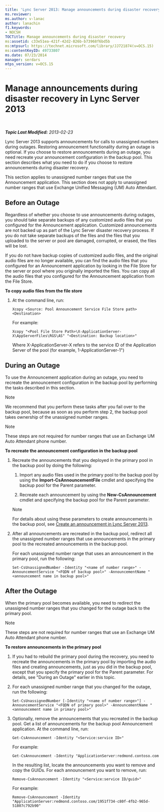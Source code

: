 ```yaml
---
title: 'Lync Server 2013: Manage announcements during disaster recovery'
ms.reviewer: 
ms.author: v-lanac
author: lanachin
f1.keywords:
- NOCSH
TOCTitle: Manage announcements during disaster recovery
ms:assetid: c33e51ea-421f-42d2-826b-b73968f6bd5b
ms:mtpsurl: https://technet.microsoft.com/library/JJ721874(v=OCS.15)
ms:contentKeyID: 49733807
ms.date: 07/23/2014
manager: serdars
mtps_version: v=OCS.15
---
```


<div data-xmlns="http://www.w3.org/1999/xhtml">

<div class="topic" data-xmlns="http://www.w3.org/1999/xhtml" data-msxsl="urn:schemas-microsoft-com:xslt" data-cs="http://msdn.microsoft.com/en-us/">

<div data-asp="http://msdn2.microsoft.com/asp">

# Manage announcements during disaster recovery in Lync Server 2013

</div>

<div id="mainSection">

<div id="mainBody">

<span> </span>

_**Topic Last Modified:** 2013-02-23_

Lync Server 2013 supports announcements for calls to unassigned numbers during outages. Restoring announcement functionality during an outage is optional. If you choose to restore announcements during an outage, you need recreate your announcement configuration in the backup pool. This section describes what you need to do if you choose to restore announcements during disaster recovery.

This section applies to unassigned number ranges that use the Announcement application. This section does not apply to unassigned number ranges that use Exchange Unified Messaging (UM) Auto Attendant.

<div>

## Before an Outage

Regardless of whether you choose to use announcements during outages, you should take separate backups of any customized audio files that you configured for the Announcement application. Customized announcements are not backed up as part of the Lync Server disaster recovery process. If you do not take separate backups of the files and the files that you uploaded to the server or pool are damaged, corrupted, or erased, the files will be lost.

If you do not have backup copies of customized audio files, and the original audio files are no longer available, you can find the audio files that you configured for an Announcement application by looking in the File Store for the server or pool where you originally imported the files. You can copy all the audio files that you configured for the Announcement application from the File Store.

**To copy audio files from the file store**

1.  At the command line, run:
    
        Xcopy <Source: Pool Announcement Service File Store path> <Destination>
    
    For example:
    
        Xcopy "<Pool File Store Path>\X-ApplicationServer-X\AppServerFiles\RGS\AS" "<Destination: Backup location>"
    
    Where X-ApplicationServer-X refers to the service ID of the Application Server of the pool (for example, 1-ApplicationServer-1")


</div>

<div>

## During an Outage

To use the Announcement application during an outage, you need to recreate the announcement configuration in the backup pool by performing the tasks described in this section.

<div>


> [!NOTE]  
> We recommend that you perform these tasks after you fail over to the backup pool, because as soon as you perform step 2, the backup pool takes ownership of the unassigned number ranges.



</div>

<div>


> [!NOTE]  
> These steps are not required for number ranges that use an Exchange UM Auto Attendant phone number.



</div>

**To recreate the announcement configuration in the backup pool**

1.  Recreate the announcements that you deployed in the primary pool in the backup pool by doing the following:
    
    1.  Import any audio files used in the primary pool to the backup pool by using the **Import-CsAnnouncementFile** cmdlet and specifying the backup pool for the Parent parameter.
    
    2.  Recreate each announcement by using the **New-CsAnnouncement** cmdlet and specifying the backup pool for the Parent parameter.
    
    <div>
    

    > [!NOTE]  
    > For details about using these parameters to create announcements in the backup pool, see <A href="lync-server-2013-create-an-announcement.md">Create an announcement in Lync Server 2013</A>.

    
    </div>

2.  After all announcements are recreated in the backup pool, redirect all the unassigned number ranges that use announcements in the primary pool to the recreated announcements in the backup pool.
    
    For each unassigned number range that uses an announcement in the primary pool, run the following:
    
        Set-CsUnassignedNumber -Identity "<name of number range>" -AnnouncementService "<FQDN of backup pool>" -AnnouncementName "<announcement name in backup pool>"

</div>

<div>

## After the Outage

When the primary pool becomes available, you need to redirect the unassigned number ranges that you changed for the outage back to the primary pool.

<div>


> [!NOTE]  
> These steps are not required for number ranges that use an Exchange UM Auto Attendant phone number.



</div>

**To restore announcements in the primary pool**

1.  If you had to rebuild the primary pool during the recovery, you need to recreate the announcements in the primary pool by importing the audio files and creating announcements, just as you did in the backup pool, except that you specify the primary pool for the Parent parameter. For details, see "During an Outage" earlier in this topic.

2.  For each unassigned number range that you changed for the outage, run the following:
    
        Set-CsUnassignedNumber [-Identity "<name of number range>"] -AnnouncementService "<FQDN of primary pool>" -AnnouncementName "<announcement name in primary pool>"

3.  Optionally, remove the announcements that you recreated in the backup pool. Get a list of announcements for the backup pool Announcement application. At the command line, run:
    
        Get-CsAnnouncement -Identity "<Service:service ID>"
    
    For example:
    
        Get-CsAnnouncement -Identity "ApplicationServer:redmond.contoso.com
    
    In the resulting list, locate the announcements you want to remove and copy the GUIDs. For each announcement you want to remove, run:
    
        Remove-CsAnnouncement -Identity "<Service:service ID/guid>"
    
    For example:
    
        Remove-CsAnnouncement -Identity "ApplicationServer:redmond.contoso.com/1951f734-c80f-4fb2-965d-51807c792b90"


</div>

</div>

<span> </span>

</div>

</div>

</div>

